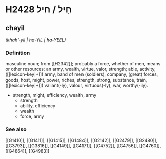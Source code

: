 # H2428 חַיִל / חיל

## chayil

_(khah'-yil | ha-YIL | ha-YEEL)_

### Definition

masculine noun; from [[H2342]]; probably a force, whether of men, means or other resources; an army, wealth, virtue, valor, strength; able, activity, ([[lexicon-key|+]]) army, band of men (soldiers), company, (great) forces, goods, host, might, power, riches, strength, strong, substance, train, ([[lexicon-key|+]]) valiant(-ly), valour, virtuous(-ly), war, worthy(-ily).

- strength, might, efficiency, wealth, army
    - strength
    - ability, efficiency
    - wealth
    - force, army
### See also

[[G1410]], [[G1411]], [[G1415]], [[G1484]], [[G2142]], [[G2479]], [[G2480]], [[G3793]], [[G3816]], [[G4149]], [[G4171]], [[G4752]], [[G4756]], [[G4760]], [[G4864]], [[G4983]]

